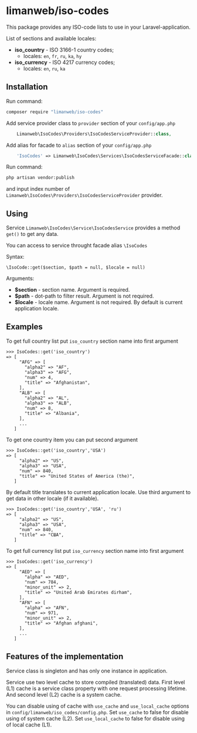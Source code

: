 # limanweb/iso-codes

This package provides any ISO-code lists to use in your Laravel-application. 

List of sections and available locales:

* **iso_country** - ISO 3166-1 country codes;
    * locales: `en`, `fr`, `ru`, `ka`, `hy`
* **iso_currency** - ISO 4217 currency codes;
    * locales: `en`, `ru`, `ka`

## Installation

Run command:

```bash
composer require "limanweb/iso-codes"
```

Add service provider class to `provider` section of your `config/app.php`

```php
    Limanweb\IsoCodes\Providers\IsoCodesServiceProvider::class,
```

Add alias for facade to `alias` section of your `config/app.php`

```php
    'IsoCodes' => Limanweb\IsoCodes\Services\IsoCodesServiceFacade::class,
```

Run command:

```bash
php artisan vendor:publish
```

and input index number of `Limanweb\IsoCodes\Providers\IsoCodesServiceProvider` provider.

## Using

Service `Limanweb\IsoCodes\Service\IsoCodesService` provides a method `get()` to get any data.

You can access to service throught facade alias `\IsoCodes`

Syntax:

```
\IsoCode::get($section, $path = null, $locale = null)
```

Arguments:

* **$section** - section name. Argument is required.
* **$path** - dot-path to filter result. Argument is not required.
* **$locale** - locale name. Argument is not required. By default is current application locale.


## Examples

To get full country list put `iso_country` section name into first argument

```
>>> IsoCodes::get('iso_country')
=> [
     "AFG" => [
       "alpha2" => "AF",
       "alpha3" => "AFG",
       "num" => 4,
       "title" => "Afghanistan",
     ],
     "ALB" => [
       "alpha2" => "AL",
       "alpha3" => "ALB",
       "num" => 8,
       "title" => "Albania",
     ],
     ...
   ]
```

To get one country item you can put second argument

```
>>> IsoCodes::get('iso_country','USA')
=> [
     "alpha2" => "US",
     "alpha3" => "USA",
     "num" => 840,
     "title" => "United States of America (the)",
   ]
```

By default title translates to current application locale. Use third argument to get data in other locale (if it available).

```
>>> IsoCodes::get('iso_country','USA', 'ru')
=> [
     "alpha2" => "US",
     "alpha3" => "USA",
     "num" => 840,
     "title" => "США",
   ]
```

To get full currency list put `iso_currency` section name into first argument

```
>>> IsoCodes::get('iso_currency')
=> [
     "AED" => [
       "alpha" => "AED",
       "num" => 784,
       "minor_unit" => 2,
       "title" => "United Arab Emirates dirham",
     ],
     "AFN" => [
       "alpha" => "AFN",
       "num" => 971,
       "minor_unit" => 2,
       "title" => "Afghan afghani",
     ],
     ...
   ]
```

## Features of the implementation

Service class is singleton and has only one instance in application.

Service use two level cache to store compiled (translated) data. First level (L1) cache is a service class property with one request processing lifetime. And second level (L2) cache is a system cache.

You can disable using of cache with `use_cache` and `use_local_cache` options in `config/limanweb/iso_codes/config.php`.
Set `use_cache` to false for disable using of system cache (L2).
Set `use_local_cache` to false for disable using of local cache (L1).

